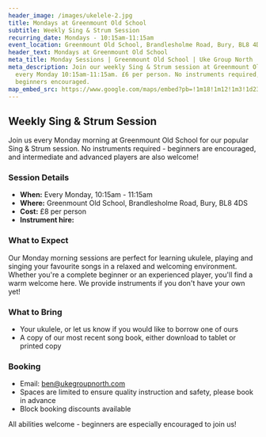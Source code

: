 ```yaml
---
header_image: /images/ukelele-2.jpg
title: Mondays at Greenmount Old School
subtitle: Weekly Sing & Strum Session
recurring_date: Mondays - 10:15am-11:15am
event_location: Greenmount Old School, Brandlesholme Road, Bury, BL8 4DS
header_text: Mondays at Greenmount Old School
meta_title: Monday Sessions | Greenmount Old School | Uke Group North
meta_description: Join our weekly Sing & Strum session at Greenmount Old School
  every Monday 10:15am-11:15am. £6 per person. No instruments required,
  beginners encouraged.
map_embed_src: https://www.google.com/maps/embed?pb=!1m18!1m12!1m3!1d2366.239435994505!2d-2.3370930000000003!3d53.624869!2m3!1f0!2f0!3f0!3m2!1i1024!2i768!4f13.1!3m3!1m2!1s0x487ba48e7e2d803f%3A0x7ceaa1ec8ae68331!2sGreenmount%20Old%20School%20Community%20Centre!5e0!3m2!1sen!2snl!4v1757042449479!5m2!1sen!2snl
---
```

## Weekly Sing & Strum Session

Join us every Monday morning at Greenmount Old School for our popular Sing & Strum session. No instruments required - beginners are encouraged, and intermediate and advanced players are also welcome!

### Session Details

- **When:** Every Monday, 10:15am - 11:15am
- **Where:** Greenmount Old School, Brandlesholme Road, Bury, BL8 4DS
- **Cost:** £8 per person
- **Instrument hire:**

### What to Expect

Our Monday morning sessions are perfect for learning ukulele, playing and singing your favourite songs in a relaxed and welcoming environment. Whether you're a complete beginner or an experienced player, you'll find a warm welcome here. We provide instruments if you don't have your own yet!

### What to Bring

- Your ukulele, or let us know if you would like to borrow one of ours
- A copy of our most recent song book, either download to tablet or printed copy

### Booking

- Email: [ben@ukegroupnorth.com](mailto:ben@ukegroupnorth.com)
- Spaces are limited to ensure quality instruction and safety, please book in advance
- Block booking discounts available

All abilities welcome - beginners are especially encouraged to join us!